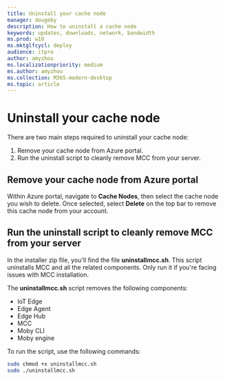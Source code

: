 ```yaml
---
title: Uninstall your cache node
manager: dougeby
description: How to uninstall a cache node
keywords: updates, downloads, network, bandwidth
ms.prod: w10
ms.mktglfcycl: deploy
audience: itpro
author: amyzhou
ms.localizationpriority: medium
ms.author: amyzhou
ms.collection: M365-modern-desktop
ms.topic: article
---
```


# Uninstall your cache node

There are two main steps required to uninstall your cache node:

1. Remove your cache node from Azure portal.
1. Run the uninstall script to cleanly remove MCC from your server.


## Remove your cache node from Azure portal

Within Azure portal, navigate to **Cache Nodes**, then select the cache node you wish to delete. Once selected, select **Delete** on the top bar to remove this cache node from your account. 

## Run the uninstall script to cleanly remove MCC from your server

In the installer zip file, you'll find the file **uninstallmcc.sh**. This script uninstalls MCC and all the related components. Only run it if you're facing issues with MCC installation.

The **uninstallmcc.sh** script removes the following components:

- IoT Edge
- Edge Agent
- Edge Hub
- MCC
- Moby CLI
- Moby engine

To run the script, use the following commands:

```bash
sudo chmod +x uninstallmcc.sh
sudo ./uninstallmcc.sh

```


